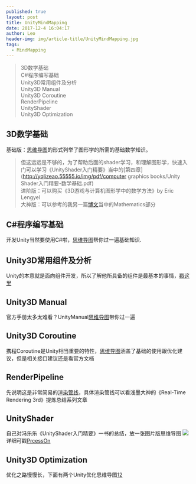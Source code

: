 ```yaml
---
published: true
layout: post
title: UnityMindMapping
date: 2017-12-4 16:04:17
author: Leo
header-img: img/article-title/UnityMindMapping.jpg
tags:
  - MindMapping
---
```

> 3D数学基础<br>
> C#程序编写基础<br>
> Unity3D常用组件及分析<br>
> Unity3D Manual<br>
> Unity3D Coroutine<br>
> RenderPipeline<br>
> UnityShader<br>
> Unity3D Optimization<br>

## 3D数学基础

基础版：[思维导图](http://yqlizeao.55555.io/img/pdf/3D数学基础.pdf)的形式列举了图形学的所需的基础数学知识。<br>
> 但这远远是不够的，为了帮助后面的shader学习，和理解图形学，快速入门可以学习《UnityShader入门精要》当中的[第四章](http://yqlizeao.55555.io/img/pdf/computer graphics books/Unity Shader入门精要-数学基础.pdf)<br>
进阶版：可以购买《3D游戏与计算机图形学中的数学方法》by Eric Lengyel<br>
大神版：可以参考的我另一篇[博文]()当中的Mathematics部分

## C#程序编写基础

开发Unity当然要使用C#啦，[思维导图]()帮你过一遍基础知识.

## Unity3D常用组件及分析

Unity的本意就是面向组件开发，所以了解他所具备的组件是最基本的事情，[戳这里]()

## Unity3D Manual

官方手册太多太难看？UnityManual[思维导图]()带你过一遍

## Unity3D Coroutine

携程Coroutine是Unity相当重要的特性，[思维导图]()涵盖了基础的使用跟优化建议，但是相关接口建议还是看官方文档

## RenderPipeline

先说明这是非常简易的[渲染管线]()，具体渲染管线可以看浅墨大神的《Real-Time Rendering 3rd》提炼总结系列文章

## UnityShader 

自己对冯乐乐《UnityShader入门精要》一书的总结，放一张图片版思维导图
![](http://yqlizeao.55555.io/img/pdf/UnityShader入门精要.jpg)
详细可戳[PrcessOn](https://www.processon.com/view/link/59ba4824e4b00e5d38da15e2)

## Unity3D Optimization

优化之路慢慢长，下面有两个Unity优化思维导图[1]()[2]()